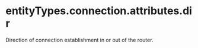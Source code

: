 # entityTypes.connection.attributes.dir

Direction of connection establishment in or out of the router.

